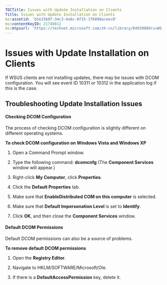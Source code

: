 ```yaml
---
TOCTitle: Issues with Update Installation on Clients
Title: Issues with Update Installation on Clients
ms:assetid: 'b5e15b9f-34c3-4a6c-8f15-1f6898aceec0'
ms:contentKeyID: 21740811
ms:mtpsurl: 'https://technet.microsoft.com/zh-cn/library/Dd939889(v=WS.10)'
---
```


Issues with Update Installation on Clients
==========================================

If WSUS clients are not installing updates, there may be issues with DCOM configuration. You will see event ID 10311 or 10312 in the application log if this is the case.

Troubleshooting Update Installation Issues
------------------------------------------

#### Checking DCOM Configuration

The process of checking DCOM configuration is slightly different on different operating systems.

**To check DCOM configuration on Windows Vista and Windows XP**
1.  Open a Command Prompt window.

2.  Type the following command: **dcomcnfg**
    (The **Component Services** window will appear.)

3.  Right-click **My Computer**, click **Properties**.

4.  Click the **Default Properties** tab.

5.  Make sure that **EnableDistributed COM on this computer** is selected.

6.  Make sure that **Default Impersonation Level** is set to **Identify**.

7.  Click **OK**, and then close the **Component Services** window.

#### Default DCOM Permissions

Default DCOM permissions can also be a source of problems.

**To remove default DCOM permissions**
1.  Open the **Registry Editor**.

2.  Navigate to HKLM/SOFTWARE/Microsoft/Ole.

3.  If there is a **DefaultAccessPermission** key, delete it.

